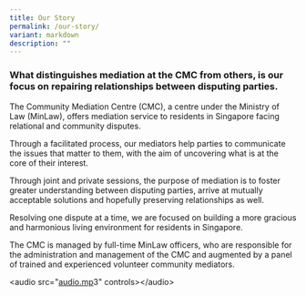 ```yaml
---
title: Our Story
permalink: /our-story/
variant: markdown
description: ""
---
```

<h3>What distinguishes mediation at the CMC from others, is our focus on repairing relationships between disputing parties.</h3>
<p></p>
<p></p>
<p>The Community Mediation Centre (CMC), a centre under the Ministry of Law
(MinLaw), offers mediation service to residents in Singapore facing relational
and community disputes.</p>
<p></p>
<p>Through a facilitated process, our mediators help parties to communicate
the issues that matter to them, with the aim of uncovering what is at the
core of their interest.</p>
<p>Through joint and private sessions, the purpose of mediation is to foster
greater understanding between disputing parties, arrive at mutually acceptable
solutions and hopefully preserving relationships as well. &nbsp;</p>
<p>Resolving one dispute at a time, we are focused on building a more gracious
and harmonious living environment for residents in Singapore.</p>
<p>The CMC is managed by full-time MinLaw officers, who are responsible for
the administration and management of the CMC and augmented by a panel of
trained and experienced volunteer community mediators.</p>
<p></p>
<p>&lt;audio src="<a href="https://drive.google.com/file/d/14D7YoaVbt8FgVSnD_VAcXpReuyLyoGD0/view?usp=share_link" rel="noopener noreferrer nofollow" target="_blank">audio.mp</a>3"
controls&gt;&lt;/audio&gt;</p>
<p></p>
<p></p>
<p></p>
